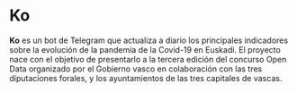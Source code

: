 # Ko
<b>Ko</b> es un bot de Telegram que actualiza a diario los principales indicadores sobre la evolución de la pandemia de la Covid-19 en Euskadi. El proyecto nace con el objetivo de presentarlo a la tercera edición del concurso Open Data organizado por el Gobierno vasco en colaboración con las tres diputaciones forales, y los ayuntamientos de las tres capitales de vascas. 

